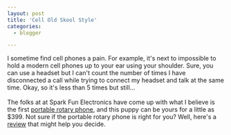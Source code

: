 ```yaml
---
layout: post
title: 'Cell Old Skool Style'
categories:
  - blogger

---
```


I sometime find cell phones a pain.  For example, it's next to impossible to hold a modern cell phones up to your ear using your shoulder.  Sure, you can use a headset but I can't count the number of times I have disconnected a call while trying to connect my headset and talk at the same time.  Okay, so it's less than 5 times but still...<br /><br />The folks at at Spark Fun Electronics have come up with what I believe is the first <a href="http://www.sparkfun.com/shop/index.php?shop=1&amp;cart=322042&amp;cat=1&amp;itemid=416&amp;">portable rotary phone</a>, and this puppy can be yours for a little as $399.  Not sure if the portable rotary phone is right for you?  Well, here's a <a href="http://www.makezine.com/blog/archive/2005/06/portable_rotary.html">review</a> that might help you decide.
